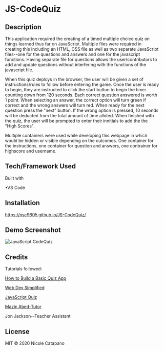 # JS-CodeQuiz

## Description

This application required the creating of a timed multiple choice quiz on things learned thus far on JavaScript. Multiple files were required in creating this including an HTML, CSS file as well as two separate JavaScript files--one for the questions and answers and one for the javascript functions. Having separate file for questions allows the user/contributors to add and update questions without interfering with the functions of the javascript file. 

When this quiz deploys in the browser, the user will be given a set of instructions/rules to follow before entering the game. Once the user is ready to begin, they are instructed to click the start button to begin the timer counting down from 120 seconds. Each correct question answered is worth 1 point. When selecting an answer, the correct option will turn green if correct and the wrong answers will turn red. When ready for the next question press the "next" button. If the wrong option is pressed, 10 seconds will be deducted from the total amount of time alloted. When finished with the quiz, the user will be prompted to enter their innitials to add the the "High Scores". 

Multiple containers were used while developing this webpage in which would be hidden or visible depending on the outcomes. One container for the instructions, one container for question and answers, one contrainer for highscore and username.

## Tech/Framework Used

Built with

•VS Code

## Installation

https://nsc9605.github.io/JS-CodeQuiz/

## Demo Screenshot

![JavaScript CodeQuiz](https://media.giphy.com/media/hWsTSWzayvfhwwGa6x/giphy.gif)

## Credits

Tutorials followed:

[How to Build a Basic Quiz App](https://www.youtube.com/watch?v=2Bpiluefkh8)

[Web Dev Simplified](https://www.youtube.com/watch?v=riDzcEQbX6k)

[JavaScript Quiz]( https://www.w3schools.com/quiztest/quiztest.asp?qtest=JS)

[Mazin Abed-Tutor](mazin_a_abd@yahoo.com) 

Jon Jackson--Teacher Assistant


## License

MIT © 2020 Nicole Catapano

